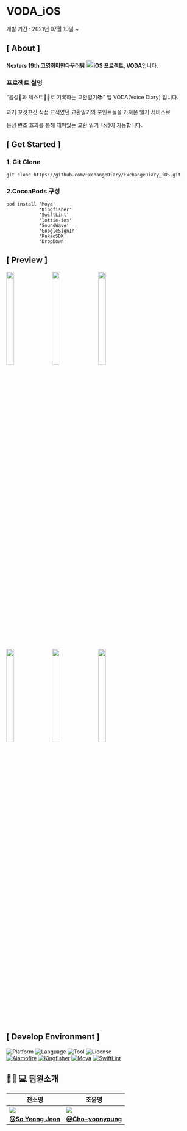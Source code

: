 # VODA_iOS
개발 기간 : 2021년 07월 10일  ~

## [ About ]
**Nexters 19th 고영희미만다꾸러팀 <img src="https://user-images.githubusercontent.com/39231606/123516779-c9b08180-d6d8-11eb-96be-1c3d9dc3ce9c.png" width=20px alt="_"/>iOS 프로젝트, VODA**입니다.  

### 프로젝트 설명
“음성🎤과 텍스트✍🏻로 기록하는 교환일기📚” 앱 VODA(Voice Diary) 입니다. 

과거 꼬깃꼬깃 직접 끄적였던 교환일기의 포인트들을 가져온 일기 서비스로

음성 변조 효과를 통해 재미있는 교환 일기 작성이 가능합니다. 

## [ Get Started ]

### 1. Git Clone
  ```
  git clone https://github.com/ExchangeDiary/ExchangeDiary_iOS.git
  ```
### 2.CocoaPods 구성
  ```
  pod install 'Moya'
              'Kingfisher'
              'SwiftLint'
              'lottie-ios'
              'SoundWave'
              'GoogleSignIn'
              'KakaoSDK'
              'DropDown'
  ```

## [ Preview ]
<img src = "https://user-images.githubusercontent.com/61855905/148387640-5212b48e-0020-4e53-8c34-025382cb9165.png" width="20%" height="25%">&nbsp; &nbsp; &nbsp;<img src = "https://user-images.githubusercontent.com/61855905/148387984-c5892f26-f6c7-4e05-ac73-0ac27696779a.png" width="20%" height="25%">&nbsp; &nbsp; &nbsp;<img src = "https://user-images.githubusercontent.com/61855905/148388036-53825703-ec85-4910-925c-ce61af90a40a.png" width="20%" height="25%">

<img src = "https://user-images.githubusercontent.com/61855905/148388100-3fda73d3-44ba-418b-9daf-08d0dbe62c28.png" width="20%" height="25%">&nbsp; &nbsp; &nbsp;<img src = "https://user-images.githubusercontent.com/61855905/148388114-8e087708-78be-4746-9274-cb92001b5dae.png" width="20%" height="25%">&nbsp; &nbsp; &nbsp;<img src = "https://user-images.githubusercontent.com/61855905/148388179-f28b37b3-cab9-4b73-8c61-c6bf49fcd03b.png" width="20%" height="25%">



## [ Develop Environment ]  
![Platform](https://img.shields.io/badge/version-iOS15-green)
![Language](https://img.shields.io/badge/language-swift-orange)
![Tool](https://img.shields.io/badge/Xcode-12.5.1-red)
![License](https://img.shields.io/cocoapods/l/BadgeHub.svg?style=flat)
<br/>
[![Alamofire](https://img.shields.io/badge/Alamofire-4.9.1-brightgreen)](https://github.com/Alamofire/Alamofire)
[![Kingfisher](https://img.shields.io/badge/Kingfisher-5.15.8-green)](https://github.com/onevcat/Kingfisher)
[![Moya](https://img.shields.io/badge/Moya-13.0.1-yellow)](https://github.com/Moya/Moya)
[![SwiftLint](https://img.shields.io/badge/SwiftLint-0.43.1-blue)](https://github.com/realm/SwiftLint)

## 🧑🏻 💻 팀원소개
| 전소영 | 조윤영 |
| -------- | -------- | 
| <img src="https://avatars.githubusercontent.com/u/61855905?size=200">    | <img src="https://avatars.githubusercontent.com/u/39290117?size=200"> | 
|[**@So Yeong Jeon**](https://github.com/jeon-soyeong) |[**@Cho-yoonyoung**](https://github.com/Choyoonyoung98)  | 

